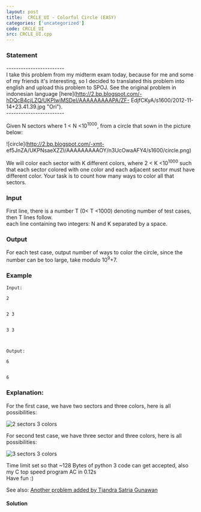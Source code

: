 ```yaml
---
layout: post
title:  CRCLE_UI - Colorful Circle (EASY)
categories: ['uncategorized']
code: CRCLE_UI
src: CRCLE_UI.cpp
---
```


### **Statement**

\------------------------  
I take this problem from my midterm exam today, because for me and some of my
friends it's interesting, so I decided to translated this problem into english
and upload this problem to SPOJ. See the original problem in indonesian
language
[here](http://2.bp.blogspot.com/-hDQcB4cjLZQ/UKPlwjMSDeI/AAAAAAAAAPA/ZF-
EdjfCKyA/s1600/2012-11-14+23.41.39.jpg "Ori").  
\------------------------

Given N sectors where 1 < N <10<sup>1000</sup>, from a circle that
sown in the picture below:

![circle](http://2.bp.blogspot.com/-xmt-
ef5JnZA/UKPNsaeXZZI/AAAAAAAAAOY/n3UcOwaAFY4/s1600/circle.png)

We will color each sector with K different colors, where 2 < K
<10<sup>1000</sup> such that each sector colored with one color and each
adjacent sector must have different color. Your task is to count how many ways
to color all that sectors.

### Input

First line, there is a number T (0< T <1000) denoting number of test
cases, then T lines follow.  
each line containing two integers: N and K separated by a space.

### Output

For each test case, output number of ways to color the circle, since the
number can be too large, take modulo 10<sup>9</sup>+7.

### Example

    
    
    Input:
    2
    
    
    2 3
    
    
    3 3
    
    Output:
    6
    
    
    6

### Explanation:

For the first case, we have two sectors and three colors, here is all
possibilities:

![2 sectors 3
colors](http://4.bp.blogspot.com/-NRBt3XOR3M8/UKPWpTfG0PI/AAAAAAAAAOo/4BgU7EwAP7E/s1600/2sec.png)

For second test case, we have three sector and three colors, here is all
possibilities:

![3 sectors 3
colors](http://1.bp.blogspot.com/-qrB8RitZXk8/UKPWrFtPUaI/AAAAAAAAAOw/B0qOl_SFpqA/s1600/3sec.png)

Time limit set so that ~128 Bytes of python 3 code can get accepted, also my
C top speed program AC in 0.12s  
Have fun :) 

See also: [Another problem added by Tjandra Satria Gunawan](../TJANDRA/
"TJANDRA")



#### **Solution**



